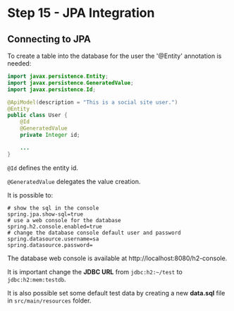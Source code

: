 # Step 15 - JPA Integration

## Connecting to JPA

To create a table into the database for the user the '@Entity' annotation is needed:

```java
import javax.persistence.Entity;
import javax.persistence.GeneratedValue;
import javax.persistence.Id;

@ApiModel(description = "This is a social site user.")
@Entity
public class User {
    @Id
    @GeneratedValue
    private Integer id;

    ...
}
```
`@Id` defines the entity id.

`@GeneratedValue` delegates the value creation.

It is possible to:

```
# show the sql in the console
spring.jpa.show-sql=true
# use a web console for the database
spring.h2.console.enabled=true
# change the database console default user and password
spring.datasource.username=sa
spring.datasource.password=
```

The database web console is available at http://localhost:8080/h2-console.

It is important change the **JDBC URL** from `jdbc:h2:~/test` to  `jdbc:h2:mem:testdb`.

It is also possible set some default test data by creating a new **data.sql** file in `src/main/resources` folder.

